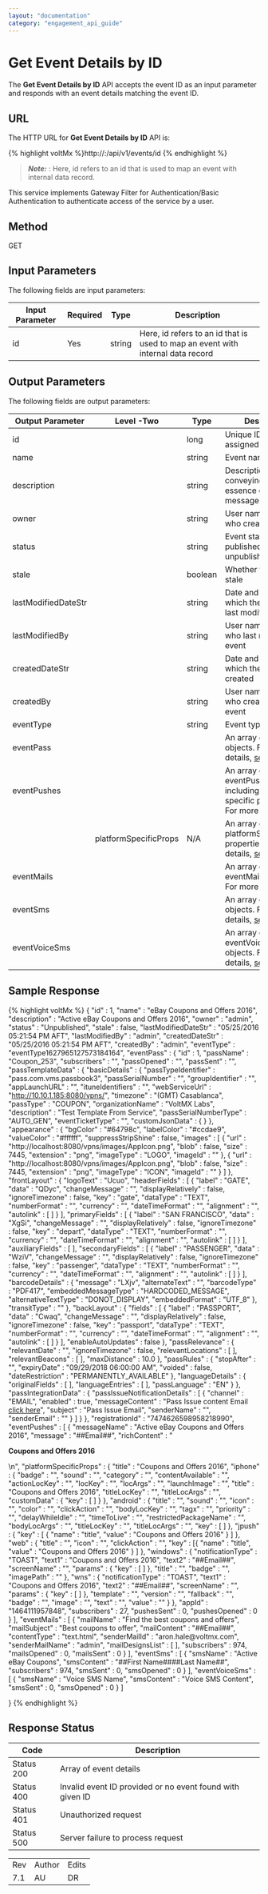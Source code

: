 ```yaml
---
layout: "documentation"
category: "engagement_api_guide"
---
```

                             


Get Event Details by ID
=======================

The **Get Event Details by ID** API accepts the event ID as an input parameter and responds with an event details matching the event ID.

URL
---

The HTTP URL for **Get Event Details by ID** API is:

{% highlight voltMx %}http://<host>:<port>/api/v1/events/id
{% endhighlight %}

> **_Note:_** <id>: Here, id refers to an id that is used to map an event with internal data record.

This service implements Gateway Filter for Authentication/Basic Authentication to authenticate access of the service by a user.

Method
------

GET

Input Parameters
----------------

The following fields are input parameters:

  
| Input Parameter | Required | Type | Description |
| --- | --- | --- | --- |
| id | Yes | string | Here, id refers to an id that is used to map an event with internal data record |

Output Parameters
-----------------

The following fields are output parameters:

  
| Output Parameter | Level -Two | Type | Description |
| --- | --- | --- | --- |
| id |   | long | Unique ID number assigned to an event |
| name |   | string | Event name |
| description |   | string | Description conveying the essence of the message |
| owner |   | string | User name showing who created the file |
| status |   | string | Event status as published or unpublished |
| stale |   | boolean | Whether the event is stale |
| lastModifiedDateStr |   | string | Date and time on which the event was last modified |
| lastModifiedBy |   | string | User name showing who last modified the event |
| createdDateStr |   | string | Date and time on which the event was created |
| createdBy |   | string | User name showing who created the event |
| eventType |   | string | Event type |
| eventPass |   |   | An array of eventPass objects. For more details, [see](Event.html#passtemplatedata) |
| eventPushes |   |   | An array of eventPushes objects including platform specific properties. For more details, [see](Event.html#eventpushes) |
|   | platformSpecificProps | N/A | An array of platformSpecificProps properties. For more details, [see](Event.html#platformspecificprops-output-parameters) |
| eventMails |   |   | An array of eventMails objects. For more details, [see](Event.html#eventmails) |
| eventSms |   |   | An array of eventSms objects. For more details, [see](Event.html#eventsms) |
| eventVoiceSms |   |   | An array of eventVoiceSms objects. For more details, [see](Event.html#eventvoicesms) |

Sample Response
---------------

{% highlight voltMx %}
            {
  "id" : 1,
  "name" : "eBay Coupons and Offers 2016",
  "description" : "Active eBay Coupons and Offers 2016",
  "owner" : "admin",
  "status" : "Unpublished",
  "stale" : false,
  "lastModifiedDateStr" : "05/25/2016 05:21:54 PM AFT",
  "lastModifiedBy" : "admin",
  "createdDateStr" : "05/25/2016 05:21:54 PM AFT",
  "createdBy" : "admin",
  "eventType" : "eventType1627965127573184164",
  "eventPass" : {
    "id" : 1,
    "passName" : "Coupon_253",
    "subscribers" : "",
    "passOpened" : "",
    "passSent" : "",
    "passTemplateData" : {
      "basicDetails" : {
        "passTypeIdentifier" : "pass.com.vms.passbook3",
        "passSerialNumber" : "",
        "groupIdentifier" : "",
        "appLaunchURL" : "",
        "ituneIdentifiers" : "",
        "webServiceUrl" : "http://10.10.1.185:8080/vpns/",
        "timezone" : "(GMT) Casablanca",
        "passType" : "COUPON",
        "organizationName" : "VoltMX Labs",
        "description" : "Test Template From Service",
        "passSerialNumberType" : "AUTO_GEN",
        "eventTicketType" : "",
        "customJsonData" : { }
      },
      "appearance" : {
        "bgColor" : "#64798c",
        "labelColor" : "#ccdae9",
        "valueColor" : "#ffffff",
        "suppressStripShine" : false,
        "images" : [ {
          "url" : "http://localhost:8080/vpns/images/AppIcon.png",
          "blob" : false,
          "size" : 7445,
          "extension" : "png",
          "imageType" : "LOGO",
          "imageId" : ""
        }, {
          "url" : "http://localhost:8080/vpns/images/AppIcon.png",
          "blob" : false,
          "size" : 7445,
          "extension" : "png",
          "imageType" : "ICON",
          "imageId" : ""
        } ]
      },
      "frontLayout" : {
        "logoText" : "Ucuo",
        "headerFields" : [ {
          "label" : "GATE",
          "data" : "QDyc",
          "changeMessage" : "",
          "displayRelatively" : false,
          "ignoreTimezone" : false,
          "key" : "gate",
          "dataType" : "TEXT",
          "numberFormat" : "",
          "currency" : "",
          "dateTimeFormat" : "",
          "alignment" : "",
          "autolink" : [ ]
        } ],
        "primaryFields" : [ {
          "label" : "SAN FRANCISCO",
          "data" : "XgSi",
          "changeMessage" : "",
          "displayRelatively" : false,
          "ignoreTimezone" : false,
          "key" : "depart",
          "dataType" : "TEXT",
          "numberFormat" : "",
          "currency" : "",
          "dateTimeFormat" : "",
          "alignment" : "",
          "autolink" : [ ]
        } ],
        "auxiliaryFields" : [ ],
        "secondaryFields" : [ {
          "label" : "PASSENGER",
          "data" : "WziV",
          "changeMessage" : "",
          "displayRelatively" : false,
          "ignoreTimezone" : false,
          "key" : "passenger",
          "dataType" : "TEXT",
          "numberFormat" : "",
          "currency" : "",
          "dateTimeFormat" : "",
          "alignment" : "",
          "autolink" : [ ]
        } ],
        "barcodeDetails" : {
          "message" : "LXjv",
          "alternateText" : "",
          "barcodeType" : "PDF417",
          "embeddedMessageType" : "HARDCODED_MESSAGE",
          "alternativeTextType" : "DONOT_DISPLAY",
          "embeddedFormat" : "UTF_8"
        },
        "transitType" : ""
      },
      "backLayout" : {
        "fields" : [ {
          "label" : "PASSPORT",
          "data" : "Cwaq",
          "changeMessage" : "",
          "displayRelatively" : false,
          "ignoreTimezone" : false,
          "key" : "passport",
          "dataType" : "TEXT",
          "numberFormat" : "",
          "currency" : "",
          "dateTimeFormat" : "",
          "alignment" : "",
          "autolink" : [ ]
        } ],
        "enableAutoUpdates" : false
      },
      "passRelevance" : {
        "relevantDate" : "",
        "ignoreTimezone" : false,
        "relevantLocations" : [ ],
        "relevantBeacons" : [ ],
        "maxDistance" : 10.0
      },
      "passRules" : {
        "stopAfter" : "",
        "expiryDate" : "09/29/2018 06:00:00 AM",
        "voided" : false,
        "dateRestriction" : "PERMANENTLY_AVAILABLE"
      },
      "languageDetails" : {
        "originalFields" : [ ],
        "languageEntries" : [ ],
        "passLanguage" : "EN"
      }
    },
    "passIntegrationData" : {
      "passIssueNotificationDetails" : [ {
        "channel" : "EMAIL",
        "enabled" : true,
        "messageContent" : "Pass Issue content Email 
<a href='##Email Pass Link##'>click here</a>",
        "subject" : "Pass Issue Email",
        "senderName" : "",
        "senderEmail" : ""
      } ]
    }
  },
  "registrationId" : "7474626598958218990",
  "eventPushes" : [ {
    "messageName" : "Active eBay Coupons and Offers 2016",
    "message" : "##Email##",
    "richContent" : "
<p>
    <strong>Coupons and Offers 2016</strong>
</p>\n",
    "platformSpecificProps" : {
      "title" : "Coupons and Offers 2016",
      "iphone" : {
        "badge" : "",
        "sound" : "",
        "category" : "",
        "contentAvailable" : "",
        "actionLocKey" : "",
        "locKey" : "",
        "locArgs" : "",
        "launchImage" : "",
        "title" : "Coupons and Offers 2016",
        "titleLocKey" : "",
        "titleLocArgs" : "",
        "customData" : {
          "key" : [ ]
        }
      },
      "android" : {
        "title" : "",
        "sound" : "",
        "icon" : "",
        "color" : "",
        "clickAction" : "",
        "bodyLocKey" : "",
        "tagx" : "",
        "priority" : "",
        "delayWhileIdle" : "",
        "timeToLive" : "",
        "restrictedPackageName" : "",
        "bodyLocArgs" : "",
        "titleLocKey" : "",
        "titleLocArgs" : "",
        "key" : [ ]
      },
      "jpush" : {
        "key" : [ {
          "name" : "title",
          "value" : "Coupons and Offers 2016"
        } ]
      },
      "web" : {
        "title" : "",
        "icon" : "",
        "clickAction" : "",
        "key" : [{
          "name" : "title",
          "value" : "Coupons and Offers 2016"
        } ]
      },
      "windows" : {
        "notificationType" : "TOAST",
        "text1" : "Coupons and Offers 2016",
        "text2" : "##Email##",
        "screenName" : "",
        "params" : {
          "key" : [ ]
        },
        "title" : "",
        "badge" : "",
        "imagePath" : ""
      },
      "wns" : {
        "notificationType" : "TOAST",
        "text1" : "Coupons and Offers 2016",
        "text2" : "##Email##",
        "screenName" : "",
        "params" : {
          "key" : [ ]
        },
        "template" : "",
        "version" : "",
        "fallback" : "",
        "badge" : "",
        "image" : "",
        "text" : "",
        "value" : ""
      }
    },
    "appId" : "1464111957848",
    "subscribers" : 27,
    "pushesSent" : 0,
    "pushesOpened" : 0
  } ],
  "eventMails" : [ {
    "mailName" : "Find the best coupons and offers",
    "mailSubject" : "Best coupons to offer",
    "mailContent" : "##Email##",
    "contentType" : "text.html",
    "senderMailId" : "aron.hale@voltmx.com",
    "senderMailName" : "admin",
    "mailDesignsList" : [ ],
    "subscribers" : 974,
    "mailsOpened" : 0,
    "mailsSent" : 0
  } ],
  "eventSms" : [ {
    "smsName" : "Active eBay Coupons",
    "smsContent" : "##First Name####Last Name##",
    "subscribers" : 974,
    "smsSent" : 0,
    "smsOpened" : 0
  } ],
	"eventVoiceSms" : [ {
	"smsName" : "Voice SMS Name",
	"smsContent" : "Voice SMS Content",
	"smsSent" : 0,
	"smsOpened" : 0
	} ]

}
{% endhighlight %}

Response Status
---------------

  
| Code | Description |
| --- | --- |
| Status 200 | Array of event details |
| Status 400 | Invalid event ID provided or no event found with given ID |
| Status 401 | Unauthorized request |
| Status 500 | Server failure to process request |

<table class="TableStyle-RevisionTable" cellspacing="0" style="margin-left: 0;margin-right: auto;mc-table-style: url('../Resources/TableStyles/RevisionTable.css');" data-mc-conditions="Default.HTML"><colgroup><col class="TableStyle-RevisionTable-Column-Column1"> <col class="TableStyle-RevisionTable-Column-Column1"> <col class="TableStyle-RevisionTable-Column-Column1"></colgroup><tbody><tr class="TableStyle-RevisionTable-Body-Body1"><td class="TableStyle-RevisionTable-BodyE-Column1-Body1">Rev</td><td class="TableStyle-RevisionTable-BodyE-Column1-Body1">Author</td><td class="TableStyle-RevisionTable-BodyD-Column1-Body1">Edits</td></tr><tr class="TableStyle-RevisionTable-Body-Body1"><td class="TableStyle-RevisionTable-BodyB-Column1-Body1">7.1</td><td class="TableStyle-RevisionTable-BodyB-Column1-Body1">AU</td><td class="TableStyle-RevisionTable-BodyA-Column1-Body1">DR</td></tr></tbody></table>
